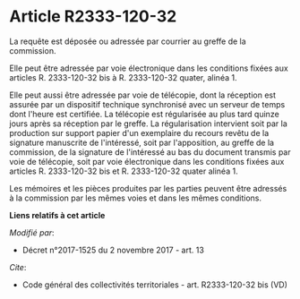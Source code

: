 # Article R2333-120-32

La requête est déposée ou adressée par courrier au greffe de la commission. 

Elle peut être adressée par voie électronique dans les conditions fixées aux articles R. 2333-120-32 bis à R. 2333-120-32
quater, alinéa 1. 

Elle peut aussi être adressée par voie de télécopie, dont la réception est assurée par un dispositif technique synchronisé
avec un serveur de temps dont l'heure est certifiée. La télécopie est régularisée au plus tard quinze jours après sa
réception par le greffe. La régularisation intervient soit par la production sur support papier d'un exemplaire du recours
revêtu de la signature manuscrite de l'intéressé, soit par l'apposition, au greffe de la commission, de la signature de
l'intéressé au bas du document transmis par voie de télécopie, soit par voie électronique dans les conditions fixées aux
articles R. 2333-120-32 bis et R. 2333-120-32 quater alinéa 1. 

Les mémoires et les pièces produites par les parties peuvent être adressés à la commission par les mêmes voies et dans les
mêmes conditions.

**Liens relatifs à cet article**

_Modifié par_:

  - Décret n°2017-1525 du 2 novembre 2017 - art. 13

_Cite_:

  - Code général des collectivités territoriales - art. R2333-120-32 bis (VD)
